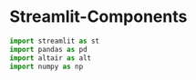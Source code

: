 # Streamlit-Components

```python
import streamlit as st 
import pandas as pd
import altair as alt
import numpy as np
```

